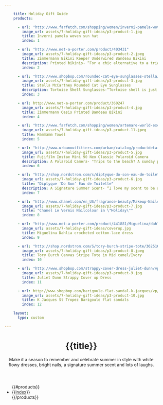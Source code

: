 ```yaml
---

    title: Holiday Gift Guide
    products:

      - url: "http://www.farfetch.com/shopping/women/inverni-pamela-woven-sun-hat-item-10377089.aspx?storeid=9319"
        image_url: assets/7-holiday-gift-ideas/p3-product-1.jpg
        title: Inverni pamela woven sun hat
        index: 1

      - url: "http://www.net-a-porter.com/product/403431"
        image_url: assets/7-holiday-gift-ideas/p3-product-2.jpeg
        title: Zimmermann Bikini Keeper Underwired Bandeau Bikini
        description: Printed bikinis- “For a chic alternative to a triangle string bikini, opt for a bandeau style top. These beautifully printed bow bandeau bikini’s from Zimmermann are a simple yet stylish print to embrace the summer vibes.” -- Aubrey from TheLoveAssembly
        index: 2

      - url: "http://www.shopbop.com/rounded-cat-eye-sunglasses-stella/vp/v=1/845524441959527.htm"
        image_url: assets/7-holiday-gift-ideas/p3-product-3.jpg
        title: Stella McCartney Rounded Cat Eye Sunglasses
        description: Tortoise Shell Sunglasses-“Tortoise shell is just as neutral as black. Pairing them back with your wardrobe is as easy as a pair of black sunglasses, only they add a hint of subtle cool.” -- Aubrey from TheLoveAssembly
        index: 3

      - url: http://www.net-a-porter.com/product/360247
        image_url: assets/7-holiday-gift-ideas/p3-product-4.jpg
        title: Zimmermann Oasis Printed Bandeau Bikini
        index: 4

      - url: "http://www.farfetch.com/shopping/women/artemare-world-exclusive-hammam-towel-item-10562310.aspx?storeid=9352"
        image_url: assets/7-holiday-gift-ideas/p3-product-11.jpeg
        title: Hammamm Towel
        index: 5

      - url: "http://www.urbanoutfitters.com/urban/catalog/productdetail.jsp?id=30664908"
        image_url: assets/7-holiday-gift-ideas/p3-product-5.jpg
        title: Fujifilm Instax Mini 90 Neo Classic Polaroid Camera
        description: A Polaroid Camera- "Trips to the beach? A sunday picnic for lunch.? The new Instax Mini 90 by Fuji doesn't only look stylish but is the perfect companion to take along to all your summer soirees and adventures. With new features like double exposure, macro mode and high performance flash, every kind of photographer can snap memories creatively and have them developed in an instant." -- Aubrey from TheLoveAssembly
        index: 6

      - url: "http://shop.nordstrom.com/s/diptyque-do-son-eau-de-toilette/3317810"
        image_url: assets/7-holiday-gift-ideas/p3-product-6.jpg
        title: "Diptyque ‘Do Son’ Eau de Toilette"
        description: A Signature Summer Scent- “I love my scent to be a reflection of each season. For the cooler months - a warm, slightly masculine scent and in the warmer months - fresh, floral and light.” -- Aubrey from TheLoveAssembly
        index: 7

      - url: "http://www.chanel.com/en_US/fragrance-beauty/Makeup-Nails-LE-VERNIS-89314"
        image_url: assets/7-holiday-gift-ideas/p3-product-7.jpg
        title: "Chanel Le Vernis Nailcolour in \"Holiday\""
        index: 8

      - url: "http://www.net-a-porter.com/product/441881/Miguelina/dahlia-crocheted-cotton-lace-dress"
        image_url: assets/7-holiday-gift-ideas/coverup.jpg
        title: Miguelina Dahlia crocheted cotton-lace dress
        index: 9

      - url: "http://shop.nordstrom.com/S/tory-burch-stripe-tote/3625101?origin=keywordsearch"
        image_url: assets/7-holiday-gift-ideas/p3-product-8.jpeg
        title: Tory Burch Canvas Stripe Tote in Mid camel/Ivory
        index: 10

      - url: "http://www.shopbop.com/strappy-cover-dress-juliet-dunn/vp/v=1/1562519778.htm?folderID=2534374302072409&fm=other-shopbysize&colorId=10784"
        image_url: assets/7-holiday-gift-ideas/p3-product-9.jpg
        title: Juliet Dunn Strappy Cover up Dress
        index: 11

      - url: http://www.shopbop.com/barigoule-flat-sandal-k-jacques/vp/v=1/1582599501.htm?fm=search-shopbysize
        image_url: assets/7-holiday-gift-ideas/p3-product-10.jpg
        title: K Jacques St Tropez Barigoule flat sandals
        index: 12

    layout:
      type: custom

---
```


<div class="content">
  <header>
    <h1 class="title">{{title}}</h1>
    <div class="description">
      Make it a season to remember and celebrate summer in style with white flowy  dresses, bright nails, a signature summer scent and lots of laughs.
    </div>
  </header>
  <ul id="story7-products">
    {{#products}}
      <li>
        <a href="{{url}}" class="hotspot product" title="{{title}}" data-track="hotspot:click" >
          <div class="image" style="background-image:url('{{image_url}}')"></div>
          <span class="tag">{{index}}</span>
        </a>
      </li>
    {{/products}}
  </ul>
</div>
